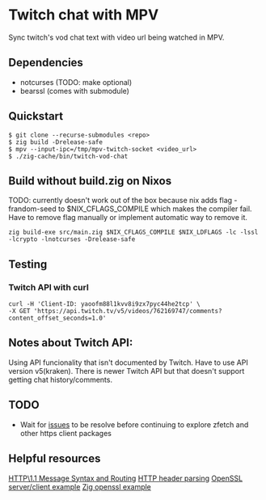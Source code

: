 # Twitch chat with MPV
Sync twitch's vod chat text with video url being watched in MPV.

## Dependencies
- notcurses (TODO: make optional)
- bearssl (comes with submodule)

## Quickstart
```console
$ git clone --recurse-submodules <repo>
$ zig build -Drelease-safe
$ mpv --input-ipc=/tmp/mpv-twitch-socket <video_url>
$ ./zig-cache/bin/twitch-vod-chat
```

## Build without build.zig on Nixos
TODO: currently doesn't work out of the box because nix adds flag -frandom-seed to $NIX_CFLAGS_COMPILE which makes the compiler fail. Have to remove flag manually or implement automatic way to remove it.
```console
zig build-exe src/main.zig $NIX_CFLAGS_COMPILE $NIX_LDFLAGS -lc -lssl -lcrypto -lnotcurses -Drelease-safe
```

## Testing

### Twitch API with curl
```console
curl -H 'Client-ID: yaoofm88l1kvv8i9zx7pyc44he2tcp' \
-X GET 'https://api.twitch.tv/v5/videos/762169747/comments?content_offset_seconds=1.0'
```

## Notes about Twitch API:
Using API funcionality that isn't documented by Twitch.
Have to use API version v5(kraken).
There is newer Twitch API but that doesn't support getting chat history/comments.


## TODO
* Wait for [issues](https://github.com/truemedian/zfetch/pull/8) to be resolve before continuing to
explore zfetch and other https client packages


## Helpful resources
[HTTP\1.1 Message Syntax and Routing](https://greenbytes.de/tech/webdav/rfc7230.html#message.body.length)
[HTTP header parsing](https://github.com/Vexu/routez/blob/master/src/routez/http/parser.zig)
[OpenSSL server/client example](https://aticleworld.com/ssl-server-client-using-openssl-in-c/)
[Zig openssl example](https://github.com/marler8997/ziget/blob/master/openssl/ssl.zig)



